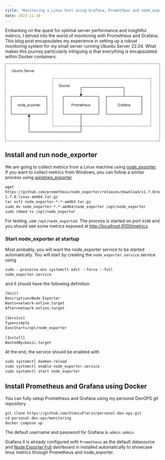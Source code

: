 ```yaml
---
title: "Monitoring a Linux host using Grafana, Prometheus and node_exporter"
date: 2023-11-30
---
```


Embarking on the quest for optimal server performance and insightful metrics, I delved into the world of monitoring with Prometheus and Grafana. This blog post encapsulates my experience in setting up a robust monitoring system for my small server running Ubuntu Server 22.04. What makes this journey particularly intriguing is that everything is encapsulated within Docker containers.

![diagram](/assets/img/posts/grafana_prometheus_and_node_exporter.png)

## Install and run node_exporter 

We are going to collect metrics from a Linux machine using [node_exporter](https://github.com/prometheus/node_exporter/releases). If you want to collect metrics from Windows, you can follow a similar process using [windows_exporter](https://github.com/prometheus-community/windows_exporter).

```
wget https://github.com/prometheus/node_exporter/releases/download/v1.7.0/node_exporter-1.7.0.linux-amd64.tar.gz
tar xvfz node_exporter-*.*-amd64.tar.gz
sudo mv node_exporter-*.*-amd64/node_exporter /opt/node_exporter
sudo chmod +x /opt/node_exporter
```

For testing, use `/opt/node_exported`. The process is started on port `9100` and you should see some metrics exposed at [http://localhost:9100/metrics](http://localhost:9100/metrics)

### Start node_exporter at startup

Most probably, you will want the node_exporter service to be started automatically. You will start by creating the `node_exporter.service` service using

```
sudo --preserve-env systemctl edit --force --full node_exporter.service
```

and it should have the following definition

```
[Unit]
Description=Node Exporter
Wants=network-online.target
After=network-online.target

[Service]
Type=simple
ExecStart=/opt/node_exporter

[Install]
WantedBy=basic.target
```

At the end, the service should be enabled with

```
sudo systemctl daemon-reload
sudo systemctl enable node_exporter.service
sudo systemctl start node_exporter
```

## Install Prometheus and Grafana using Docker

You can fully setup Prometheus and Grafana using my personal DevOPS git repository

```
git clone https://github.com/StancuFlorin/personal-dev-ops.git
cd personal-dev-ops/monitoring
docker compose up
```

The default username and password for Grafana is `admin:admin`. 

Grafana it is already configured with `Prometheus` as the default datasource and [Node Exporter Full](https://grafana.com/grafana/dashboards/1860-node-exporter-full/) dashboard in installed automatically to showcase linux metrics through Prometheus and node_exporter.